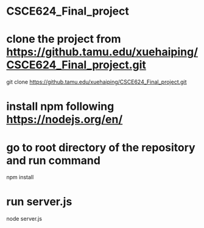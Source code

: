 # CSCE624_Final_project

# clone the project from https://github.tamu.edu/xuehaiping/CSCE624_Final_project.git
git clone https://github.tamu.edu/xuehaiping/CSCE624_Final_project.git

# install npm following https://nodejs.org/en/

# go to root directory of the repository and run command
npm install

# run server.js 
node server.js
